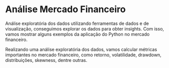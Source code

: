 # Análise Mercado Financeiro

 Análise exploratória dos dados utilizando ferramentas de dados e de visualização, 
 conseguimos explorar os dados para obter insights. 
 Com isso, vamos mostrar alguns exemplos da aplicação do Python no mercado financeiro.

 Realizando uma análise exploratória dos dados, vamos calcular métricas importantes no mercado financeiro,
 como retorno, volatilidade, drawdown, distribuições, skewness, dentre outras.

